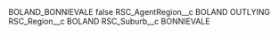 <?xml version="1.0" encoding="UTF-8"?>
<CustomMetadata xmlns="http://soap.sforce.com/2006/04/metadata" xmlns:xsi="http://www.w3.org/2001/XMLSchema-instance" xmlns:xsd="http://www.w3.org/2001/XMLSchema">
    <label>BOLAND_BONNIEVALE</label>
    <protected>false</protected>
    <values>
        <field>RSC_AgentRegion__c</field>
        <value xsi:type="xsd:string">BOLAND OUTLYING</value>
    </values>
    <values>
        <field>RSC_Region__c</field>
        <value xsi:type="xsd:string">BOLAND</value>
    </values>
    <values>
        <field>RSC_Suburb__c</field>
        <value xsi:type="xsd:string">BONNIEVALE</value>
    </values>
</CustomMetadata>
